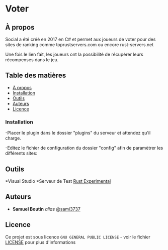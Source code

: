 # Voter

## À propos

Social a été créé en 2017 en C# et permet aux joueurs de voter pour des sites de ranking comme toprustservers.com ou encore rust-servers.net

Une fois le lien fait, les joueurs ont la possibilité de récupérer leurs récompenses dans le jeu.

## Table des matières

- [À propos](#à-propos)
- [Installation](#installation)
- [Outils](#outils)
- [Auteurs](#auteurs)
- [Licence](#Licence)

### Installation

-Placer le plugin dans le dossier "plugins" du serveur et attendez qu'il charge.

-Editez le fichier de configuration du dossier "config" afin de paramètrer les différents sites:


## Outils

  *Visual Studio
  *Serveur de Test [Rust Experimental](https://rust.facepunch.com/)

## Auteurs
* **Samuel Boutin** _alias_ [@sami3737](https://github.com/sami3737)

## Licence

Ce projet est sous licence ``GNU GENERAL PUBLIC LICENSE`` - voir le fichier [LICENSE](LICENSE.md) pour plus d'informations
